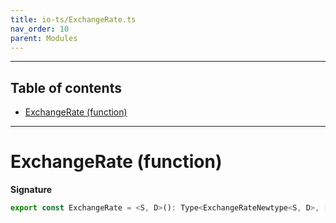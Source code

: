 ```yaml
---
title: io-ts/ExchangeRate.ts
nav_order: 10
parent: Modules
---
```


---

<h2 class="text-delta">Table of contents</h2>

- [ExchangeRate (function)](#exchangerate-function)

---

# ExchangeRate (function)

**Signature**

```ts
export const ExchangeRate = <S, D>(): Type<ExchangeRateNewtype<S, D>, [string, string], mixed> => ...
```
